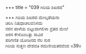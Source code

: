 +++
title = "039 ಗಿರಿಯ ಶಿಖರದ"

+++
ಗಿರಿಯ ಶಿಖರದ ಮೇಲ್ಕಡೆಯನಾ  
ಚರಿಸಿ ನಿಷಧಾಚಲವನಿಳಿದು   
ನರನ ಪಾಳೆಯ ಬಿಟ್ಟುದಾಗಲಿಳಾ ವ್ರತದ ಮೇಲೆ  
ಅರಸ ಕೇಳೊಂಬತ್ತು ಸಾವಿರ  
ಪರಿಗಣಿತ ಯೋಜನದ ನೆಲ ಸುರ  
ಗಿರಿಯ ಸುತ್ತಣ ದೇಶವತಿ ರಮಣೀಯತರವೆಂದ     ॥39॥